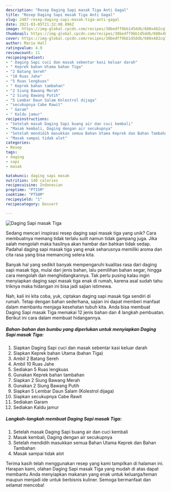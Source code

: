 ```yaml
---
description: "Resep Daging Sapi masak Tiga Anti Gagal"
title: "Resep Daging Sapi masak Tiga Anti Gagal"
slug: 2407-resep-daging-sapi-masak-tiga-anti-gagal
date: 2021-03-05T21:32:08.896Z
image: https://img-global.cpcdn.com/recipes/38bedff9bb1d5ddb/680x482cq70/daging-sapi-masak-tiga-foto-resep-utama.jpg
thumbnail: https://img-global.cpcdn.com/recipes/38bedff9bb1d5ddb/680x482cq70/daging-sapi-masak-tiga-foto-resep-utama.jpg
cover: https://img-global.cpcdn.com/recipes/38bedff9bb1d5ddb/680x482cq70/daging-sapi-masak-tiga-foto-resep-utama.jpg
author: Mario Hall
ratingvalue: 4.9
reviewcount: 11
recipeingredient:
- " Daging Sapi cuci dan masak sebentar kasi keluar darah"
- " Keprek bahan Utama bahan Tiga"
- "2 Batang Sereh"
- "10 Ruas Jahe"
- "5 Ruas lengkuas"
- " Keprek bahan tambahan"
- "2 Siung Bawang Merah"
- "2 Siung Bawang Putih"
- "5 Lembar Daun Salam Kolestrol dijaga"
- "secukupnya Cabe Rawit"
- " Garam"
- " Kaldu jamur"
recipeinstructions:
- "Setelah masak Daging Sapi buang air dan cuci kembali"
- "Masak kembali, Daging dengan air secukupnya"
- "Setelah mendidih masukkan semua Bahan Utama Keprek dan Bahan Tambahan"
- "Masak sampai tidak alot"
categories:
- Resep
tags:
- daging
- sapi
- masak

katakunci: daging sapi masak 
nutrition: 140 calories
recipecuisine: Indonesian
preptime: "PT15M"
cooktime: "PT50M"
recipeyield: "1"
recipecategory: Dessert

---
```



![Daging Sapi masak Tiga](https://img-global.cpcdn.com/recipes/38bedff9bb1d5ddb/680x482cq70/daging-sapi-masak-tiga-foto-resep-utama.jpg)

Sedang mencari inspirasi resep daging sapi masak tiga yang unik? Cara membuatnya memang tidak terlalu sulit namun tidak gampang juga. Jika salah mengolah maka hasilnya akan hambar dan bahkan tidak sedap. Padahal daging sapi masak tiga yang enak seharusnya memiliki aroma dan cita rasa yang bisa memancing selera kita.

Banyak hal yang sedikit banyak mempengaruhi kualitas rasa dari daging sapi masak tiga, mulai dari jenis bahan, lalu pemilihan bahan segar, hingga cara mengolah dan menghidangkannya. Tak perlu pusing kalau ingin menyiapkan daging sapi masak tiga enak di rumah, karena asal sudah tahu triknya maka hidangan ini bisa jadi sajian istimewa.




Nah, kali ini kita coba, yuk, ciptakan daging sapi masak tiga sendiri di rumah. Tetap dengan bahan sederhana, sajian ini dapat memberi manfaat dalam membantu menjaga kesehatan tubuh kita. Anda bisa membuat Daging Sapi masak Tiga memakai 12 jenis bahan dan 4 langkah pembuatan. Berikut ini cara dalam membuat hidangannya.

<!--inarticleads1-->

##### Bahan-bahan dan bumbu yang diperlukan untuk menyiapkan Daging Sapi masak Tiga:

1. Siapkan  Daging Sapi cuci dan masak sebentar kasi keluar darah
1. Siapkan  Keprek bahan Utama (bahan Tiga)
1. Ambil 2 Batang Sereh
1. Ambil 10 Ruas Jahe
1. Sediakan 5 Ruas lengkuas
1. Gunakan  Keprek bahan tambahan
1. Siapkan 2 Siung Bawang Merah
1. Gunakan 2 Siung Bawang Putih
1. Siapkan 5 Lembar Daun Salam (Kolestrol dijaga)
1. Siapkan secukupnya Cabe Rawit
1. Sediakan  Garam
1. Sediakan  Kaldu jamur




<!--inarticleads2-->

##### Langkah-langkah membuat Daging Sapi masak Tiga:

1. Setelah masak Daging Sapi buang air dan cuci kembali
1. Masak kembali, Daging dengan air secukupnya
1. Setelah mendidih masukkan semua Bahan Utama Keprek dan Bahan Tambahan
1. Masak sampai tidak alot




Terima kasih telah menggunakan resep yang kami tampilkan di halaman ini. Harapan kami, olahan Daging Sapi masak Tiga yang mudah di atas dapat membantu Anda menyiapkan makanan yang enak untuk keluarga/teman maupun menjadi ide untuk berbisnis kuliner. Semoga bermanfaat dan selamat mencoba!
